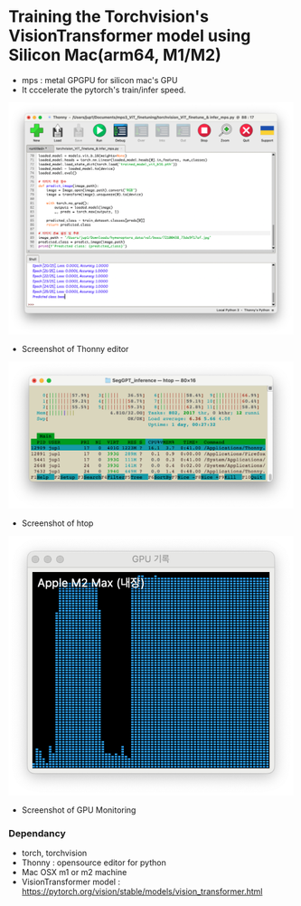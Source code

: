 # Training the Torchvision's VisionTransformer model using Silicon Mac(arm64, M1/M2)
- mps : metal GPGPU for silicon mac's GPU
- It cccelerate the pytorch's train/infer speed.

![Thonny example]( https://github.com/bemoregt/mps_vit_finetune_infer/blob/main/thonny_infer.png "EDITOR")
- Screenshot of Thonny editor

![htop example]( https://github.com/bemoregt/mps_vit_finetune_infer/blob/main/htop.png "HTOP")
- Screenshot of htop

![gpu graph example]( https://github.com/bemoregt/mps_vit_finetune_infer/blob/main/gpu.png "GPU")
- Screenshot of GPU Monitoring
 
### Dependancy
- torch, torchvision
- Thonny : opensource editor for python
- Mac OSX m1 or m2 machine
- VisionTransformer model : https://pytorch.org/vision/stable/models/vision_transformer.html
  
